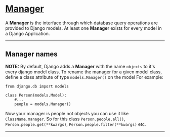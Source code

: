 # [Manager](https://docs.djangoproject.com/en/4.0/topics/db/managers/)

A **Manager** is the interface through which database query operations are provided to Django models. At least one **Manager** exists for every model in a Django Application.

---
## Manager names

**NOTE:** By default, Django adds a **Manager** with the name `objects` to it's every django model class.
To rename the manager for a given model class, define a class attribute of type `models.Manager()` on the model For example:
```
from django.db import models

class Person(models.Model):
    #...
    people = models.Manager()
```

Now your manager is people not objects you can use it like `ClassName.manager`. So for this class `Person.people.all()`, `Person.people.get(**kwargs)`, `Person.people.filter(**kwargs)` etc.

---


